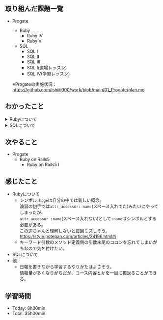 ## 取り組んだ課題一覧
- Progate
  - Ruby
    - Ruby IV
    - Ruby V
  - SQL
    - SQL I
    - SQL II
    - SQL III
    - SQL Ⅰ(道場レッスン)
    - SQL IV(学習レッスン)

  ※Progateの実施状況：<https://github.com/ishiiii000/work/blob/main/01_Progate/plan.md>

## わかったこと
<details>
<summary>Rubyについて</summary>

- クラス：
  ```
  class Menu
    
  end
  ```
  ※メソッドのときは`def`で始まる、クラスのときは`class`で始まる
- インスタンス変数：
  ```
  class Menu
    attr_accessor :name
  end
  ```
  ※`name`のことをインスタンス変数という<br>
  ※`attr_accessor`シンボルはクラスにデータを定義する方法の1つ<br>
  ※`attr_accessor :name`であり、`attr_accessor: name`でない
- クラスからインスタンス生成
  ```
  # クラス定義は上記参照
  menu1 = Menu.new
  ```
- インスタンスのインスタンス変数に値設定：
  ```
  # クラス定義、インスタンス化は上記参照
  Menu1.name = "すし"
  ```
- クラスの中ではメソッド定義が可能<br>
  ※クラスの中で定義して、インスタンスに対して呼び出すメソッドを`インスタンスメソッド`と呼ぶ。
- インスタンスメソッドの中でインスタンス変数を扱う（javaでいうthisみたいな）：
  ```
  class Menu
    attr_accessor :name
    def show_name
      puts "私は#{self.name}です"
    end
  end
  ```
  ※`self.変数名`とすることで、インスタンスメソッド内でインスタンス変数を扱うことができる。
- インスタンス生成とインスタンス変数への値設定を同時に実施（javaでいうコンストラクタみたいない）：
  ```
  class Menu
    def initialze
      # 処理
    end
  end
  ```
  ※`initialize`メソッドは他のインスタンスメソッドと基本は同じ<br>
  ※`initialize`メソッドはインスタンス生成時に呼び出される<br>
  ※`initialize`メソッドにおいてもインスタンス変数へのアクセスは`self.インスタンス変数名`で行う
- initializeメソッドにも引数してい可能
  - 前後色々省略：`def initialize(message)` → 呼び出すとき：Menu.new("こんにちは")<br>
  - 前後色々省略：`def initialize(message:)` → 呼び出すとき：Menu.new(message: "こんにちは")<br>
    ※キーワード引数で見やすく定義した書き方
    ※メソッド定義の引数末尾のコロン忘れないように
- 別ファイルのコードの読み込み
  ```
  # ファイルの先頭で
  require "./menu"
  ```
- 標準入力：
  ```
  puts "名前を入力してください"
  name = gets.chomp
  ```
  ※`gets.chomp`を使用すると、エンターキーが押下されるまでの値を取得する(文字列)
  ※`gets.chomp.to_i`を使用すると、エンターキーが押下されるまでの値を取得する(数値)
- クラスの継承
  ```
  class Food < Menu
  # Foodが子クラス、Menuが親クラス
  
  end
  ```
- 親クラスのinitializeの呼び出し
  ```
  class Food < Menu
    def initialize(name:, price:, calorie:)
      super(name: name, price: price)
      self.calorie = calorie
    end
  end
  ```
- 日時クラス(Dateクラス)
  ```
  require "date"
  date1 = Date.new(2024, 04, 29)
  puts date1 # 2024-04-29
  puts date1.sunday? # 日曜日かどうか
  date2 = Date.today # 当日のインスタンスを生成
  ```
  ※DateクラスはRubyが既に用意しているクラス
- クラスメソッド
  上記のDate.todayみたいなクラス。クラスに対して呼び出すメソッド。
  ```
  class Menu
    def Menu.is_discount_day? # ← クラスメソッド：クラス名.メソッド名
      # 処理
    end
  end
  ```
  
  
  
</details>

<details>
<summary>SQLについて</summary>

- html：`<header>`, `<footer>`
</details>

## 次やること
- Progate
  - Ruby on Rails5
    - Ruby on Rails5 I

## 感じたこと
- Rubyについて
  - シンボル`:hoge`は自分の中では新しい概念。<br>
    演習の初手では`attr_accessor: name`(スペース入れてた)みたいにやってしまったが、<br>
    `attr_accessor :name`(スペース入れない)として`:name`はシンボルとする必要がある。<br>
    この辺ちゃんと理解しないと毎回ミスしそう。<br>
    <https://style.potepan.com/articles/34196.html#i>
  - キーワード引数のメソッド定義側の引数末尾のコロンを忘れてしまいがちなので気を付けたい。
- SQLについて
- 他
  - 日報を書きながら学習するやりかたはよさそう。<br>
    情報量が多くなりがちだが、コース内容とかを一目に振返ることができる。

## 学習時間
- Today: 8h00min
- Total: 35h00min
  
